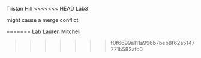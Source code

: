 Tristan Hill
<<<<<<< HEAD
Lab3

might cause a merge conflict


=======
Lab
Lauren Mitchell 
>>>>>>> f0f6699a111a996b7beb8f62a5147771b582afc0
